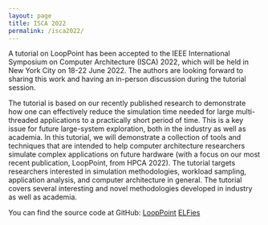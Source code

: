 ```yaml
---
layout: page
title: ISCA 2022
permalink: /isca2022/
---
```


A tutorial on LoopPoint has been accepted to the IEEE International Symposium on Computer Architecture (ISCA) 2022, which will be held in New York City on 18-22 June 2022. The authors are looking forward to sharing this work and having an in-person discussion during the tutorial session.

The tutorial is based on our recently published research to demonstrate how one can effectively reduce the simulation time needed for large multi-threaded applications to a practically short period of time. This is a key issue for future large-system exploration, both in the industry as well as academia. In this tutorial, we will demonstrate a collection of tools and techniques that are intended to help computer architecture researchers simulate complex applications on future hardware (with a focus on our most recent publication, LoopPoint, from HPCA 2022). The tutorial targets researchers interested in simulation methodologies, workload sampling, application analysis, and computer architecture in general. The tutorial covers several interesting and novel methodologies developed in industry as well as academia.

You can find the source code at GitHub:
[LoopPoint](https://github.com/nus-comparch/looppoint)
[ELFies](https://github.com/intel/pinball2elf)

